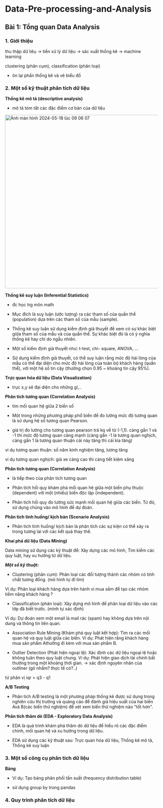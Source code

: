 # Data-Pre-processing-and-Analysis
## Bài 1: Tổng quan Data Analysis
### 1. Giới thiệu

thu thập dữ liêụ -> tiền xử lý dữ liệu -> sác xuất thống kê -> machine learning 

clustering (phân cụm), classification (phân loại)

- ôn lại phần thống kê và vẽ biểu đồ 

### 2. Một số kỹ thuật phân tích dữ liệu

**Thống kê mô tả (descriptive analysis)**

- mô tả tóm tắt các đặc điểm cơ bản của dữ liệu

<img width="570" alt="Ảnh màn hình 2024-05-18 lúc 09 06 07" src="https://github.com/berylhoang2501/Data-Pre-processing-and-Analysis/assets/152646327/771580c3-185f-47e2-b16b-0c38ce99c086">

**Thống kê suy luận (Inferential Statistics)**

- đc học trg môn math

- Mục đích là suy luận (ước lượng) ra các tham số của quần thể (population) dựa trên các tham số của mẫu (sample).

- Thống kê suy luận sử dụng kiểm định giả thuyết để xem có sự khác biệt giữa tham số của mẫu và của quần thể. Sự khác biệt đó là có ý nghĩa thống kê hay chỉ do ngẫu nhiên.

- Một số kiểm định giả thuyết như: t-test, chi- square, ANOVA, ...

-  Sử dụng kiểm định giả thuyết, có thể suy luận rằng mức độ hài lòng của mẫu có thể đại diện cho mức độ hài lòng của toàn bộ khách hàng
(quần thể), với một hệ số tin cậy (thường chọn 0.95 ~ khoảng tin cậy 95%).

**Trực quan hóa dữ liệu (Data Visualization)**

- trục x,y sẽ đại diện cho những gì,..

**Phân tích tương quan (Correlation Analysis)**

- tìm mối quan hệ giữa 2 biến số

- Một trong những phương pháp phổ biến để đo lường mức độ tương quan là sử dụng hệ số tương quan Pearson.

- giá trị đo lường cho tương quan pearson trả kq về từ (-1,1). càng gần 1 và -1 thì mức độ tương quan càng mạnh (càng gần -1 là tương quan nghịch, càng gần 1 là tương quan thuận cái này tăng thì cái kia tăng)

ví dụ tương quan thuận: số năm kinh nghiệm tăng, lương  tăng 

ví dụ tương quan nghịch: giá xe càng cao thì càng tiết kiệm xăng

**Phân tích tương quan (Correlation Analysis)**

- là tiếp theo của phân tích tương quan 

- Phân tích hồi quy khám phá mối quan hệ giữa một biến phụ thuộc (dependent) với một (nhiều) biến độc lập (independent).
  
- Phân tích hồi quy đo lường sức mạnh mối quan hệ giữa các biến. Từ đó, sử dụng chúng vào mô hình để dự đoán.

**Phân tích tình huống/ kịch bản (Scenario Analysis)**

- Phân tích tình huống/ kịch bản là phân tích các sự kiện có thể xảy ra trong tương lai với các kết quả thay thế.

**Khai phá dữ liệu (Data Mining)**

Data mining sử dụng các kỹ thuật để: Xây dựng các mô hình, Tìm kiếm các quy luật, hay xu hướng từ dữ liệu.

***Một số kỹ thuật:***
- Clustering (phân cụm): Phân loại các đối tượng thành các nhóm có tính chất tương đồng. (mô hình tự đi tìm)

Ví dụ: Phân loại khách hàng dựa trên hành vi mua sắm để tạo các nhóm tiềm năng khách hàng ?

- Classification (phân loại): Xây dựng mô hình để phân loại dữ liệu vào các lớp đã biết trước. (mình tự xác định)

Ví dụ: Dự đoán xem một email là mail rác (spam) hay không dựa trên nội dung và thông tin liên quan.

- Association Rule Mining (Khám phá quy luật kết hợp): Tìm ra các mối quan hệ và quy luật giữa các biến. Ví dụ: Phát hiện rằng khách hàng mua sản phẩm Athường đi kèm với mua sản phẩm B.

- Outlier Detection (Phát hiện ngoại lệ): Xác định các dữ liệu ngoại lệ hoặc không tuân theo quy luật chung. Ví dụ: Phát hiện giao dịch tài chính bất
thường trong một khoảng thời gian. -> xác định nguyên nhân của outliner (gõ nhầm? thực tế có?..)

tứ phân vị iqr = q3 - q1

**A/B Testing**

- Phân tích A/B testing là một phương pháp thống kê được sử dụng trong nghiên cứu thị trường và quảng cáo để đánh giá hiệu suất của hai biến Avà B(các biến thử nghiệm) để xét xem biến thử nghiệm nào "tốt hơn".

**Phân tích thăm dò (EDA - Exploratory Data Analysis)** 

- EDA là quá trình khám phá thăm dò dữ liệu để hiểu rõ các đặc điểm chính, mối quan hệ và xu hướng trong dữ liệu.

- EDA sử dụng các kỹ thuật sau: Trực quan hóa dữ liệu, Thống kê mô tả, Thống kê suy luận

### 3. Một số công cụ phân tích dữ liệu

**Bảng**

- Ví dụ: Tạo bảng phân phối tần suất (frequency distribution table)

- sử dụng group by trong pandas

### 4. Quy trình phân tích dữ liệu
